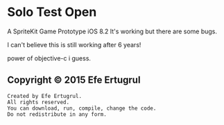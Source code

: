 # Solo Test Open

A SpriteKit Game Prototype
iOS 8.2
It's working but there are some bugs.

I can't believe this is still working after 6 years!

power of objective-c i guess.

## Copyright © 2015 Efe Ertugrul

```
Created by Efe Ertugrul.
All rights reserved.
You can download, run, compile, change the code.
Do not redistribute in any form.
```
